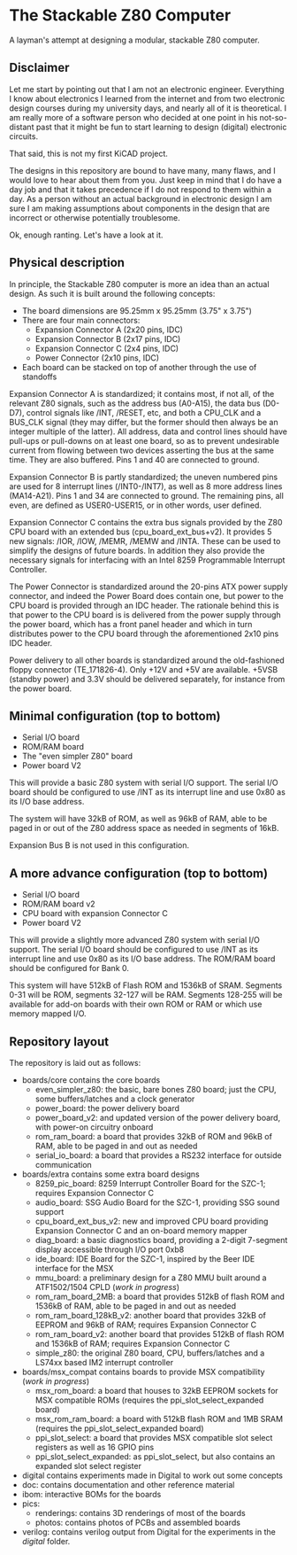 # The Stackable Z80 Computer


A layman's attempt at designing a modular, stackable Z80 computer.


## Disclaimer

Let me start by pointing out that I am not an electronic engineer. Everything I know
about electronics I learned from the internet and from two electronic design courses
during my university days, and nearly all of it is theoretical. I am really more of a
software person who decided at one point in his not-so-distant past that it might be
fun to start learning to design (digital) electronic circuits. 

That said, this is not my first KiCAD project. 

The designs in this repository are bound to have many, many flaws, and I would love to
hear about them from you. Just keep in mind that I do have a day job and that it takes
precedence if I do not respond to them within a day. As a person without an actual
background in electronic design I am sure I am making assumptions about components in
the design that are incorrect or otherwise potentially troublesome. 

Ok, enough ranting. Let's have a look at it.

## Physical description

In principle, the Stackable Z80 computer is more an idea than an actual design. As such
it is built around the following concepts:

- The board dimensions are 95.25mm x 95.25mm (3.75" x 3.75")
- There are four main connectors:
    - Expansion Connector A (2x20 pins, IDC)
	- Expansion Connector B (2x17 pins, IDC)
	- Expansion Connector C (2x4 pins, IDC)
	- Power Connector (2x10 pins, IDC)
- Each board can be stacked on top of another through the use of standoffs

Expansion Connector A is standardized; it contains most, if not all, of the relevant
Z80 signals, such as the address bus (A0-A15), the data bus (D0-D7), control signals
like /INT, /RESET, etc, and both a CPU_CLK and a BUS_CLK signal (they may differ, but
the former should then always be an integer multiple of the latter). All address, data
and control lines should have pull-ups or pull-downs on at least one board, so as to
prevent undesirable current from flowing between two devices asserting the bus at the
same time. They are also buffered. Pins 1 and 40 are connected to ground.

Expansion Connector B is partly standardized; the uneven numbered pins are used for 8
interrupt lines (/INT0-/INT7), as well as 8 more address lines (MA14-A21). Pins 1 and 
34 are connected to ground. The remaining pins, all even, are defined as USER0-USER15,
or in other words, user defined. 

Expansion Connector C contains the extra bus signals provided by the Z80 CPU board with
an extended bus (cpu_board_ext_bus+v2). It provides 5 new signals: /IOR, /IOW, /MEMR, /MEMW
and /INTA. These can be used to simplify the designs of future boards. In addition they
also provide the necessary signals for interfacing with an Intel 8259 Programmable
Interrupt Controller. 

The Power Connector is standardized around the 20-pins ATX power supply connector, and indeed
the Power Board does contain one, but power to the CPU board is provided through an IDC header.
The rationale behind this is that power to the CPU board is is delivered from the power supply 
through the power board, which has a front panel header and which in turn distributes power to
the CPU board through the aforementioned 2x10 pins IDC header.

Power delivery to all other boards is standardized around the old-fashioned floppy 
connector (TE_171826-4). Only +12V and +5V are available. +5VSB (standby power) and 3.3V
should be delivered separately, for instance from the power board.

## Minimal configuration (top to bottom)

- Serial I/O board
- ROM/RAM board
- The "even simpler Z80" board
- Power board V2

This will provide a basic Z80 system with serial I/O support. The serial I/O board should
be configured to use /INT as its interrupt line and use 0x80 as its I/O base address.

The system will have 32kB of ROM, as well as 96kB of RAM, able to be paged in or out of the
Z80 address space as needed in segments of 16kB. 

Expansion Bus B is not used in this configuration.

## A more advance configuration (top to bottom)

- Serial I/O board
- ROM/RAM board v2
- CPU board with expansion Connector C
- Power board V2

This will provide a slightly more advanced Z80 system with serial I/O support. The serial I/O
board should be configured to use /INT as its interrupt line and use 0x80 as its I/O
base address. The ROM/RAM board should be configured for Bank 0. 

This system will have 512kB of Flash ROM and 1536kB of SRAM. Segments 0-31 will be ROM, 
segments 32-127 will be RAM. Segments 128-255 will be available for add-on boards with
their own ROM or RAM or which use memory mapped I/O. 

## Repository layout
 
The repository is laid out as follows:

- boards/core contains the core boards
    - even_simpler_z80: the basic, bare bones Z80 board; just the CPU, some buffers/latches and a clock generator
	- power_board: the power delivery board
	- power_board_v2: and updated version of the power delivery board, with power-on circuitry onboard
	- rom_ram_board: a board that provides 32kB of ROM and 96kB of RAM, able to be paged in and out as needed
	- serial_io_board: a board that provides a RS232 interface for outside communication
- boards/extra contains some extra board designs
    - 8259_pic_board: 8259 Interrupt Controller Board for the SZC-1; requires Expansion Connector C
    - audio_board: SSG Audio Board for the SZC-1, providing SSG sound support
	- cpu_board_ext_bus_v2: new and improved CPU board providing Expansion Connector C and an on-board memory mapper
    - diag_board: a basic diagnostics board, providing a 2-digit 7-segment display accessible through I/O port 0xb8
	- ide_board: IDE Board for the SZC-1, inspired by the Beer IDE interface for the MSX
	- mmu_board: a preliminary design for a Z80 MMU built around a ATF1502/1504 CPLD (*work in progress*)
	- rom_ram_board_2MB: a board that provides 512kB of flash ROM and 1536kB of RAM, able to be paged in and out as needed
	- rom_ram_board_128kB_v2: another board that provides 32kB of EEPROM and 96kB of RAM; requires Expansion Connector C
	- rom_ram_board_v2: another board that provides 512kB of flash ROM and 1536kB of RAM; requires Expansion Connector C
	- simple_z80: the original Z80 board, CPU, buffers/latches and a LS74xx based IM2 interrupt controller
- boards/msx_compat contains boards to provide MSX compatibility (*work in progress*)
    - msx_rom_board: a board that houses to 32kB EEPROM sockets for MSX compatible ROMs (requires the ppi_slot_select_expanded board)
    - msx_rom_ram_board: a board with 512kB flash ROM and 1MB SRAM (requires the ppi_slot_select_expanded board)
	- ppi_slot_select: a board that provides MSX compatible slot select registers as well as 16 GPIO pins
	- ppi_slot_select_expanded: as ppi_slot_select, but also contains an expanded slot select register
- digital contains experiments made in Digital to work out some concepts
- doc: contains documentation and other reference material
- ibom: interactive BOMs for the boards
- pics: 
    - renderings: contains 3D renderings of most of the boards
	- photos: contains photos of PCBs and assembled boards
- verilog: contains verilog output from Digital for the experiments in the *digital* folder.

